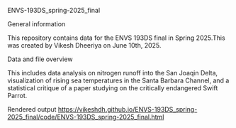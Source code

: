ENVS-193DS_spring-2025_final


General information

This repository contains data for the ENVS 193DS final in Spring 2025.This was created by Vikesh Dheeriya on June 10th, 2025. 

Data and file overview

This includes data analysis on nitrogen runoff into the San Joaqin Delta, visualization of rising sea temperatures in the Santa Barbara Channel, and a statistical critique of a paper studying on the critically endangered Swift Parrot. 

Rendered output
https://vikeshdh.github.io/ENVS-193DS_spring-2025_final/code/ENVS-193DS_spring-2025_final.html
